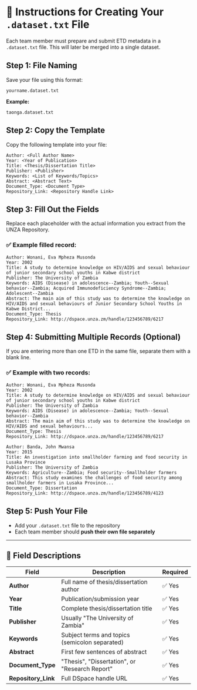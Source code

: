 # 📌 Instructions for Creating Your `.dataset.txt` File

Each team member must prepare and submit ETD metadata in a `.dataset.txt` file. This will later be merged into a single dataset.

## Step 1: File Naming

Save your file using this format:

```
yourname.dataset.txt
```

**Example:**
```
taonga.dataset.txt
```

## Step 2: Copy the Template

Copy the following template into your file:

```
Author: <Full Author Name>
Year: <Year of Publication>
Title: <Thesis/Dissertation Title>
Publisher: <Publisher>
Keywords: <List of Keywords/Topics>
Abstract: <Abstract Text>
Document_Type: <Document Type>
Repository_Link: <Repository Handle Link>
```

## Step 3: Fill Out the Fields

Replace each placeholder with the actual information you extract from the UNZA Repository.

### ✅ Example filled record:

```
Author: Wonani, Eva Mpheza Musonda
Year: 2002
Title: A study to determine knowledge on HIV/AIDS and sexual behaviour of junior secondary school youths in Kabwe district
Publisher: The University of Zambia
Keywords: AIDS (Disease) in adolescence--Zambia; Youth--Sexual behavior--Zambia; Acquired Immunodeficiency Syndrome--Zambia; Adolescent--Zambia
Abstract: The main aim of this study was to determine the knowledge on HIV/AIDS and sexual behaviours of Junior Secondary School Youths in Kabwe District...
Document_Type: Thesis
Repository_Link: http://dspace.unza.zm/handle/123456789/6217
```

## Step 4: Submitting Multiple Records (Optional)

If you are entering more than one ETD in the same file, separate them with a blank line.

### ✅ Example with two records:

```
Author: Wonani, Eva Mpheza Musonda
Year: 2002
Title: A study to determine knowledge on HIV/AIDS and sexual behaviour of junior secondary school youths in Kabwe district
Publisher: The University of Zambia
Keywords: AIDS (Disease) in adolescence--Zambia; Youth--Sexual behavior--Zambia
Abstract: The main aim of this study was to determine the knowledge on HIV/AIDS and sexual behaviours...
Document_Type: Thesis
Repository_Link: http://dspace.unza.zm/handle/123456789/6217

Author: Banda, John Mwansa
Year: 2015
Title: An investigation into smallholder farming and food security in Lusaka Province
Publisher: The University of Zambia
Keywords: Agriculture--Zambia; Food security--Smallholder farmers
Abstract: This study examines the challenges of food security among smallholder farmers in Lusaka Province...
Document_Type: Dissertation
Repository_Link: http://dspace.unza.zm/handle/123456789/4123
```

## Step 5: Push Your File

- Add your `.dataset.txt` file to the repository
- Each team member should **push their own file separately**

---

## 📝 Field Descriptions

| Field | Description | Required |
|-------|-------------|----------|
| **Author** | Full name of thesis/dissertation author | ✅ Yes |
| **Year** | Publication/submission year | ✅ Yes |
| **Title** | Complete thesis/dissertation title | ✅ Yes |
| **Publisher** | Usually "The University of Zambia" | ✅ Yes |
| **Keywords** | Subject terms and topics (semicolon separated) | ✅ Yes |
| **Abstract** | First few sentences of abstract | ✅ Yes |
| **Document_Type** | "Thesis", "Dissertation", or "Research Report" | ✅ Yes |
| **Repository_Link** | Full DSpace handle URL | ✅ Yes |

